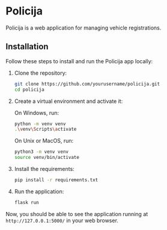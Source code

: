 # Policija

Policija is a web application for managing vehicle registrations.

## Installation

Follow these steps to install and run the Policija app locally:

1. Clone the repository:
    ```bash
    git clone https://github.com/yourusername/policija.git
    cd policija
    ```

2. Create a virtual environment and activate it:

    On Windows, run:
    ```bash
    python -m venv venv
    .\venv\Scripts\activate
    ```

    On Unix or MacOS, run:
    ```bash
    python3 -m venv venv
    source venv/bin/activate
    ```

3. Install the requirements:
    ```bash
    pip install -r requirements.txt
    ```

4. Run the application:
    ```bash
    flask run
    ```

Now, you should be able to see the application running at `http://127.0.0.1:5000/` in your web browser.
